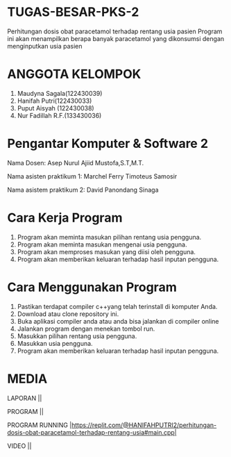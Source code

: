# TUGAS-BESAR-PKS-2
Perhitungan dosis obat paracetamol terhadap rentang usia pasien
Program ini akan menampilkan berapa banyak paracetamol yang dikonsumsi dengan menginputkan usia pasien


# ANGGOTA KELOMPOK
1. Maudyna Sagala(122430039)
2. Hanifah Putri(122430033)
3. Puput Aisyah (122430038)
4. Nur Fadillah R.F.(133430036)


# Pengantar Komputer & Software 2
Nama Dosen: Asep Nurul Ajiid Mustofa,S.T,M.T.

Nama asisten praktikum 1: Marchel Ferry Timoteus Samosir

Nama asistem praktikum 2: David Panondang Sinaga


# Cara Kerja Program
1. Program akan meminta masukan pilihan rentang usia pengguna.
2. Program akan meminta masukan mengenai usia pengguna.
3. Program akan memproses masukan yang diisi oleh pengguna.
4. Program akan memberikan keluaran terhadap hasil inputan pengguna.


# Cara Menggunakan Program
1. Pastikan terdapat compiler c++yang telah terinstall di komputer Anda.
2. Download atau clone repository ini.
3. Buka aplikasi compiler anda atau anda bisa jalankan di compiler online
4. Jalankan program dengan menekan tombol run.
5. Masukkan pilihan rentang usia pengguna.
6. Masukkan usia pengguna.
7. Program akan memberikan keluaran terhadap hasil inputan pengguna.

# MEDIA

LAPORAN  ||

PROGRAM ||

PROGRAM RUNNING |https://replit.com/@HANIFAHPUTRI2/perhitungan-dosis-obat-paracetamol-terhadap-rentang-usia#main.cpp|

VIDEO ||



